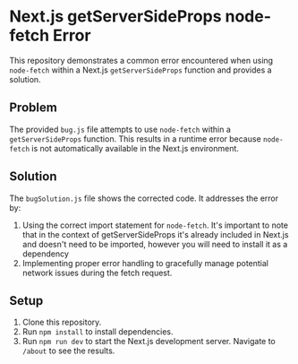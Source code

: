 # Next.js getServerSideProps node-fetch Error

This repository demonstrates a common error encountered when using `node-fetch` within a Next.js `getServerSideProps` function and provides a solution.

## Problem

The provided `bug.js` file attempts to use `node-fetch` within a `getServerSideProps` function.  This results in a runtime error because `node-fetch` is not automatically available in the Next.js environment.

## Solution

The `bugSolution.js` file shows the corrected code.  It addresses the error by:

1.  Using the correct import statement for `node-fetch`.  It's important to note that in the context of getServerSideProps it's already included in Next.js and doesn't need to be imported, however you will need to install it as a dependency
2. Implementing proper error handling to gracefully manage potential network issues during the fetch request.

## Setup

1. Clone this repository.
2. Run `npm install` to install dependencies.
3. Run `npm run dev` to start the Next.js development server.  Navigate to `/about` to see the results.